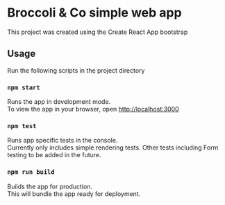 # Broccoli & Co simple web app

This project was created using the Create React App bootstrap

## Usage

Run the following scripts in the project directory

### `npm start`

Runs the app in development mode.\
To view the app in your browser, open [http://localhost:3000](http://localhost:3000)

### `npm test`

Runs app specific tests in the console.\
Currently only includes simple rendering tests.
Other tests including Form testing to be added in the future.

### `npm run build`

Builds the app for production.\
This will bundle the app ready for deployment.

